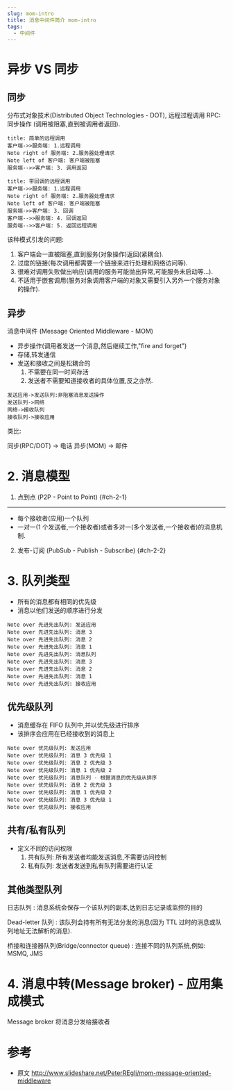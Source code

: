 ```yaml
---
slug: mom-intro
title: 消息中间件简介 mom-intro
tags:
  - 中间件
---
```


# 异步 VS 同步

## 同步

分布式对象技术(Distributed Object Technologies - DOT), 远程过程调用 RPC: 同步操作 (调用被阻塞,直到被调用者返回).

<!--more-->

<!--
https://bramp.github.io/js-sequence-diagrams/
-->

```
title: 简单的远程调用
客户端->>服务端: 1.远程调用
Note right of 服务端: 2.服务器处理请求
Note left of 客户端: 客户端被阻塞
服务端-->>客户端: 3. 调用返回
```

```
title: 带回调的远程调用
客户端->>服务端: 1.远程调用
Note right of 服务端: 2.服务器处理请求
Note left of 客户端: 客户端被阻塞
服务端->>客户端: 3. 回调
客户端-->>服务端: 4. 回调返回
服务端-->>客户端: 5. 返回远程调用
```

该种模式引发的问题:

1. 客户端会一直被阻塞,直到服务(对象操作)返回(紧耦合).
2. 过度的链接(每次调用都需要一个链接来进行处理和网络访问等).
3. 很难对调用失败做出响应(调用的服务可能抛出异常,可能服务未启动等...).
4. 不适用于嵌套调用(服务对象调用客户端的对象又需要引入另外一个服务对象的操作).

## 异步

消息中间件 (Message Oriented Middleware - MOM)

- 异步操作(调用者发送一个消息,然后继续工作,"fire and forget")
- 存储,转发通信
- 发送和接收之间是松耦合的
  1.  不需要在同一时间存活
  2.  发送者不需要知道接收者的具体位置,反之亦然.

```sequence
发送应用->发送队列:非阻塞消息发送操作
发送队列->网络
网络->接收队列
接收队列->接收应用
```

类比:

同步(RPC/DOT) -> 电话
异步(MOM) -> 邮件

# 2. 消息模型

1. 点到点 (P2P - Point to Point) {#ch-2-1}

---

- 每个接收者(应用)一个队列
- 一对一(1 个发送者,一个接收者)或者多对一(多个发送者,一个接收者)的消息机制.

2. 发布-订阅 (PubSub - Publish - Subscribe) {#ch-2-2}

# 3. 队列类型

- 所有的消息都有相同的优先级
- 消息以他们发送的顺序进行分发

```
Note over 先进先出队列: 发送应用
Note over 先进先出队列: 消息 3
Note over 先进先出队列: 消息 2
Note over 先进先出队列: 消息 1
Note over 先进先出队列: 消息队列
Note over 先进先出队列: 消息 3
Note over 先进先出队列: 消息 2
Note over 先进先出队列: 消息 1
Note over 先进先出队列: 接收应用
```

## 优先级队列

- 消息缓存在 FIFO 队列中,并以优先级进行排序
- 该排序会应用在已经接收到的消息上

```
Note over 优先级队列: 发送应用
Note over 优先级队列: 消息 3 优先级 1
Note over 优先级队列: 消息 2 优先级 3
Note over 优先级队列: 消息 1 优先级 2
Note over 优先级队列: 消息队列 - 根据消息的优先级从排序
Note over 优先级队列: 消息 2 优先级 3
Note over 优先级队列: 消息 1 优先级 2
Note over 优先级队列: 消息 3 优先级 1
Note over 优先级队列: 接收应用
```

## 共有/私有队列

- 定义不同的访问权限
  1.  共有队列: 所有发送者均能发送消息,不需要访问控制
  2.  私有队列: 发送者发送到私有队列需要进行认证

## 其他类型队列

日志队列
: 消息系统会保存一个该队列的副本,达到日志记录或监控的目的

Dead-letter 队列
: 该队列会持有所有无法分发的消息(因为 TTL 过时的消息或队列地址无法解析的消息).

桥接和连接器队列(Bridge/connector queue)
: 连接不同的队列系统,例如: MSMQ, JMS

# 4. 消息中转(Message broker) - 应用集成模式

Message broker 将消息分发给接收者

# 参考

- 原文 http://www.slideshare.net/PeterREgli/mom-message-oriented-middleware
